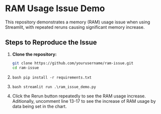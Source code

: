 # RAM Usage Issue Demo

This repository demonstrates a memory (RAM) usage issue when using Streamlit, with repeated reruns causing significant memory increase. 

## Steps to Reproduce the Issue

1. **Clone the repository:**
   ```bash
   git clone https://github.com/yourusername/ram-issue.git
   cd ram-issue

2. ```
   bash pip install -r requirements.txt
3. ```
   bash streamlit run .\ram_issue_demo.py
4. Click the Rerun button repeatedly to see the RAM usage increase. Aditionally, uncomment line 13-17 to see the increase of RAM usage by data being set in the chart.
